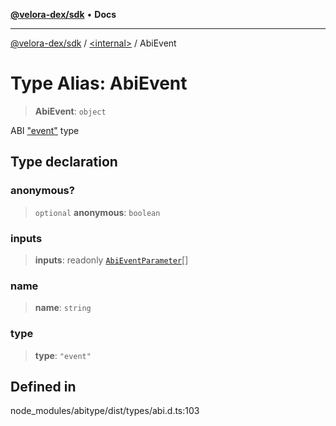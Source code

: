 [**@velora-dex/sdk**](../../README.md) • **Docs**

***

[@velora-dex/sdk](../../globals.md) / [\<internal\>](../README.md) / AbiEvent

# Type Alias: AbiEvent

> **AbiEvent**: `object`

ABI ["event"](https://docs.soliditylang.org/en/latest/abi-spec.html#events) type

## Type declaration

### anonymous?

> `optional` **anonymous**: `boolean`

### inputs

> **inputs**: readonly [`AbiEventParameter`](AbiEventParameter.md)[]

### name

> **name**: `string`

### type

> **type**: `"event"`

## Defined in

node\_modules/abitype/dist/types/abi.d.ts:103
